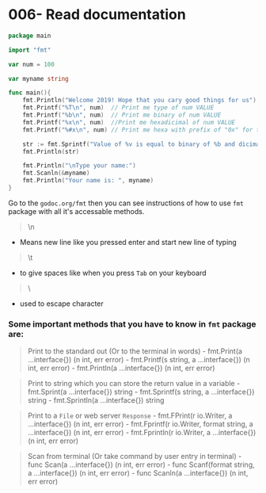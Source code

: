 # 006- Read documentation

```go
package main

import "fmt"

var num = 100

var myname string

func main(){
	fmt.Println("Welcome 2019! Hope that you cary good things for us")
	fmt.Printf("%T\n", num)  // Print me type of num VALUE
	fmt.Printf("%b\n", num)  // Print me binary of num VALUE
	fmt.Printf("%x\n", num)  //Print me hexadicimal of num VALUE
	fmt.Printf("%#x\n", num) // Print me hexa with prefix of "0x" for the num VALUE

	str := fmt.Sprintf("Value of %v is equal to binary of %b and dicimal of %d", num, num, num)
	fmt.Println(str)

	fmt.Println("\nType your name:")
	fmt.Scanln(&myname)
	fmt.Println("Your name is: ", myname)
}
```

Go to the `godoc.org/fmt` then you can see instructions of how to use `fmt` package with all it's accessable methods.


> \n
- Means new line like you pressed enter and start new line of typing

> \t
- to give spaces like when you press `Tab` on your keyboard

> \
- used to escape character

### Some important methods that you have to know in `fmt` package are:

> Print to the standard out (Or to the terminal in words)
	- fmt.Print(a ...interface{}) (n int, err error)
	- fmt.Printf(s string, a ...interface{}) (n int, err error)
	- fmt.Println(a ...interface{}) (n int, err error)

> Print to string which you can store the return value in a variable
	- fmt.Sprint(a ...interface{}) string
	- fmt.Sprintf(s string, a ...interface{}) string
	- fmt.Sprintln(a ...interface{}) string

> Print to a `File` or web server `Response`
	- fmt.FPrint(r io.Writer, a ...interface{}) (n int, err error)
	- fmt.Fprintf(r io.Writer, format string, a ...interface{}) (n int, err error)
	- fmt.Fprintln(r io.Writer, a ...interface{}) (n int, err error)

> Scan from terminal (Or take command by user entry in terminal)
	- func Scan(a ...interface{}) (n int, err error)
	- func Scanf(format string, a ...interface{}) (n int, err error)
	- func Scanln(a ...interface{}) (n int, err error)
	


